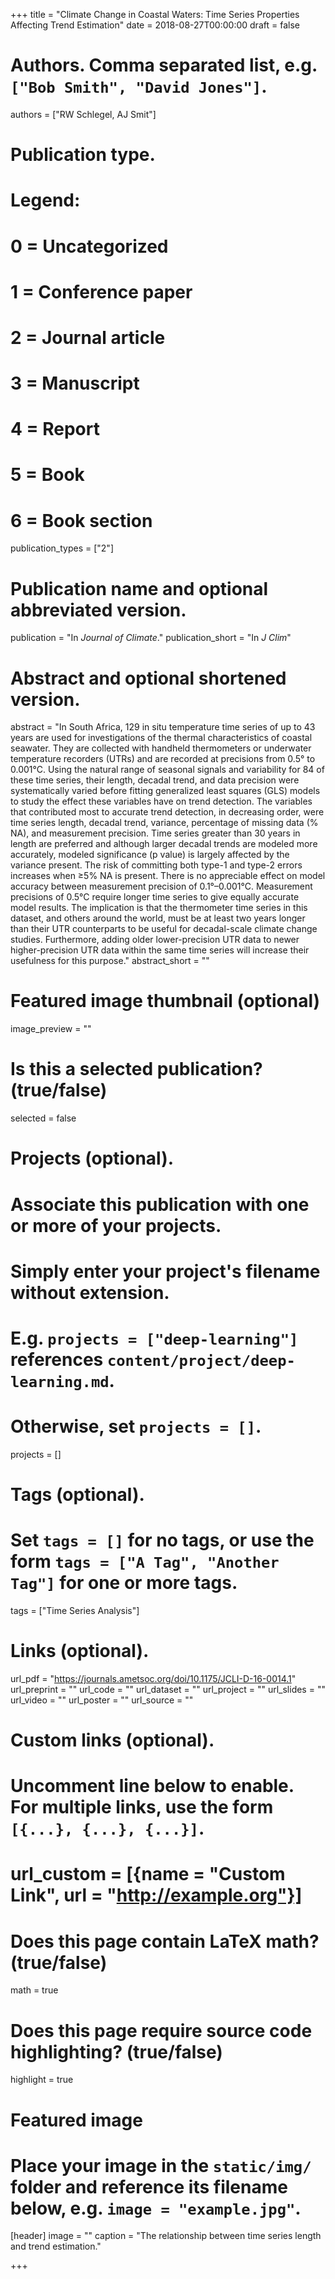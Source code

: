 +++
title = "Climate Change in Coastal Waters: Time Series Properties Affecting Trend Estimation"
date = 2018-08-27T00:00:00
draft = false

# Authors. Comma separated list, e.g. `["Bob Smith", "David Jones"]`.
authors = ["RW Schlegel, AJ Smit"]

# Publication type.
# Legend:
# 0 = Uncategorized
# 1 = Conference paper
# 2 = Journal article
# 3 = Manuscript
# 4 = Report
# 5 = Book
# 6 = Book section
publication_types = ["2"]

# Publication name and optional abbreviated version.
publication = "In *Journal of Climate*."
publication_short = "In *J Clim*"

# Abstract and optional shortened version.
abstract = "In South Africa, 129 in situ temperature time series of up to 43 years are used for investigations of the thermal characteristics of coastal seawater. They are collected with handheld thermometers or underwater temperature recorders (UTRs) and are recorded at precisions from 0.5° to 0.001°C. Using the natural range of seasonal signals and variability for 84 of these time series, their length, decadal trend, and data precision were systematically varied before fitting generalized least squares (GLS) models to study the effect these variables have on trend detection. The variables that contributed most to accurate trend detection, in decreasing order, were time series length, decadal trend, variance, percentage of missing data (% NA), and measurement precision. Time series greater than 30 years in length are preferred and although larger decadal trends are modeled more accurately, modeled significance (p value) is largely affected by the variance present. The risk of committing both type-1 and type-2 errors increases when ≥5% NA is present. There is no appreciable effect on model accuracy between measurement precision of 0.1°–0.001°C. Measurement precisions of 0.5°C require longer time series to give equally accurate model results. The implication is that the thermometer time series in this dataset, and others around the world, must be at least two years longer than their UTR counterparts to be useful for decadal-scale climate change studies. Furthermore, adding older lower-precision UTR data to newer higher-precision UTR data within the same time series will increase their usefulness for this purpose."
abstract_short = ""

# Featured image thumbnail (optional)
image_preview = ""

# Is this a selected publication? (true/false)
selected = false

# Projects (optional).
#   Associate this publication with one or more of your projects.
#   Simply enter your project's filename without extension.
#   E.g. `projects = ["deep-learning"]` references `content/project/deep-learning.md`.
#   Otherwise, set `projects = []`.
projects = []

# Tags (optional).
#   Set `tags = []` for no tags, or use the form `tags = ["A Tag", "Another Tag"]` for one or more tags.
tags = ["Time Series Analysis"]

# Links (optional).
url_pdf = "https://journals.ametsoc.org/doi/10.1175/JCLI-D-16-0014.1"
url_preprint = ""
url_code = ""
url_dataset = ""
url_project = ""
url_slides = ""
url_video = ""
url_poster = ""
url_source = ""

# Custom links (optional).
#   Uncomment line below to enable. For multiple links, use the form `[{...}, {...}, {...}]`.
# url_custom = [{name = "Custom Link", url = "http://example.org"}]

# Does this page contain LaTeX math? (true/false)
math = true

# Does this page require source code highlighting? (true/false)
highlight = true

# Featured image
# Place your image in the `static/img/` folder and reference its filename below, e.g. `image = "example.jpg"`.
[header]
image = ""
caption = "The relationship between time series length and trend estimation."

+++

